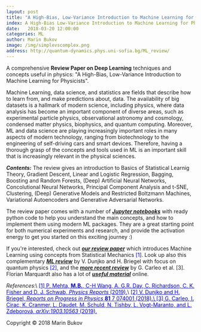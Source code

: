 ```yaml
---
layout: post
title: "A High-Bias, Low-Variance Introduction to Machine Learning for Physicists" 
index: A High-Bias Low-Variance Introduction to Machine Learning for Physicists
date:   2018-03-20 12:00:00
categories: ML
author: Marin Bukov
image: /img/simplevscomplex.png
address: http://quantum-dynamics.phys.uni-sofia.bg/ML_review/
---
```

A comprehensive **Review Paper on Deep Learning** techniques and concepts useful in physics: "A High-Bias, Low-Variance Introduction to Machine Learning for Physicists".


Machine Learning, data science, and statistics are fields that describe how to learn from, and make predictions about, data. The availability of big datasets is a hallmark of modern science, including physics, where data analysis has become an important component of diverse areas, such as experimental particle physics, observational astronomy and cosmology, condensed matter physics, biophysics, and quantum computing. Moreover, ML and data science are playing increasingly important roles in many aspects of modern technology, ranging from biotechnology to the engineering of self-driving cars and smart devices. Therefore, having a thorough grasp of the concepts and tools used in ML is an important skill that is increasingly relevant in the physical sciences.

***Contents:*** The review gives an introduction to Basics of Statistical Learnig Theory, Gradient Descent, Linear and Logistic Regression, Bagging, Boosting and Random Forests, (Deep) Artificial Neural Networks, Concolutional Neural Networks, Principal Component Analysis and t-SNE, Clustering, (Deep) Generative Models and Restricted Boltzmann Machines, Variational Autoencoders and Generative Adversarial Networks. 

The review paper comes with a number of [***Jupyter notebooks***](http://physics.bu.edu/~pankajm/MLnotebooks.html) with ready python code to help you understand the main concepts, and how to implement them using modern ML packages. They are a great starting point for both numerical experiments and research, and provide the activation energy to get you started on this exciting journey :) 

If you're interested, check out [***our review paper***](https://arxiv.org/abs/1803.08823) which introduces Machine Learning using concepts from Statistical Mechanics <span style="color:blue">[1]</span>. Look up also this complementary [***ML review***](https://arxiv.org/abs/1709.02779) by V. Dunjko and H. Briegel with focus on quantum physics <span style="color:blue">[2]</span>, and the [***more recent review***](https://arxiv.org/abs/1903.10563) by G. Carleo et al. [3]. Florian Marquardt also has a lot of [***useful material***](https://machine-learning-for-physicists.org/) online.  




*References*:\\
<a href="https://arxiv.org/abs/1803.08823" style="color: #0000cd">[1] P. Mehta, **M.B.**, C-H Wang, A. G.R. Day, C. Richardson, C. K. Fisher and D. J. Schwab, *Physics Reports* (2019).</a>\\
<a href="https://arxiv.org/abs/1709.02779" style="color: #0000cd">[2] V. Dunjko and H. Briegel, *Reports on Progress in Physics* **81** 7 074001 (2018).\\
<a href="https://arxiv.org/abs/1903.10563" style="color: #0000cd">[3] G. Carleo, I. Cirac, K. Cranmer, L. Daudet, M. Schuld, N. Tishby, L. Vogt-Maranto, and L. Zdeborová, *arXiv:1903.10563* (2019).</a>



Copyright © 2018 Marin Bukov
